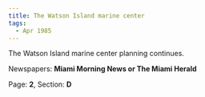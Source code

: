 ```yaml
---  
title: The Watson Island marine center  
tags:  
  - Apr 1985  
---  
```

  
The Watson Island marine center planning continues.  
  
Newspapers: **Miami Morning News or The Miami Herald**  
  
Page: **2**, Section: **D** 
